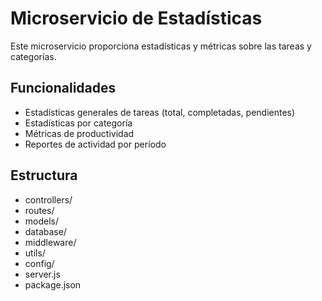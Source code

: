# Microservicio de Estadísticas

Este microservicio proporciona estadísticas y métricas sobre las tareas y categorías.

## Funcionalidades
- Estadísticas generales de tareas (total, completadas, pendientes)
- Estadísticas por categoría
- Métricas de productividad
- Reportes de actividad por período

## Estructura
- controllers/
- routes/
- models/
- database/
- middleware/
- utils/
- config/
- server.js
- package.json 